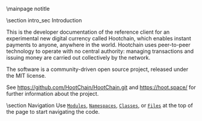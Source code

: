 \mainpage notitle

\section intro_sec Introduction

This is the developer documentation of the reference client for an experimental new digital currency called Hootchain,
which enables instant payments to anyone, anywhere in the world. Hootchain uses peer-to-peer technology to operate
with no central authority: managing transactions and issuing money are carried out collectively by the network.

The software is a community-driven open source project, released under the MIT license.

See https://github.com/HootChain/HootChain.git and https://hoot.space/ for further information about the project.

\section Navigation
Use <a href="modules.html"><code>Modules</code></a>, <a href="namespaces.html"><code>Namespaces</code></a>, <a href="classes.html"><code>Classes</code></a>, or <a href="files.html"><code>Files</code></a> at the top of the page to start navigating the code.

